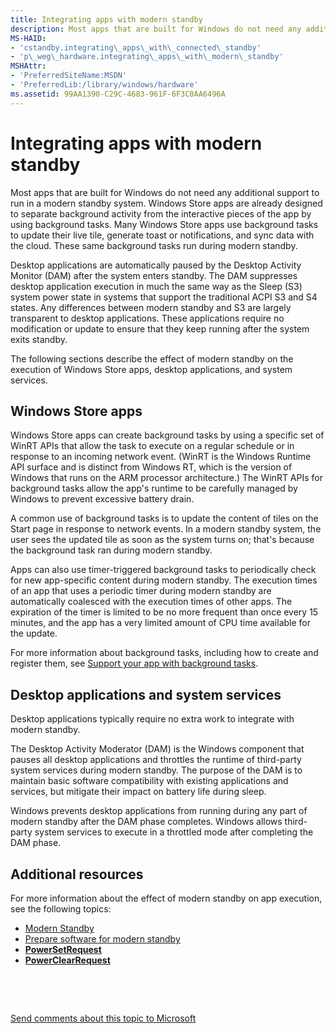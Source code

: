```yaml
---
title: Integrating apps with modern standby
description: Most apps that are built for Windows do not need any additional support to run in a modern standby system.
MS-HAID:
- 'cstandby.integrating\_apps\_with\_connected\_standby'
- 'p\_weg\_hardware.integrating\_apps\_with\_modern\_standby'
MSHAttr:
- 'PreferredSiteName:MSDN'
- 'PreferredLib:/library/windows/hardware'
ms.assetid: 99AA1390-C29C-4683-961F-6F3C0AA6496A
---
```


# Integrating apps with modern standby


Most apps that are built for Windows do not need any additional support to run in a modern standby system. Windows Store apps are already designed to separate background activity from the interactive pieces of the app by using background tasks. Many Windows Store apps use background tasks to update their live tile, generate toast or notifications, and sync data with the cloud. These same background tasks run during modern standby.

Desktop applications are automatically paused by the Desktop Activity Monitor (DAM) after the system enters standby. The DAM suppresses desktop application execution in much the same way as the Sleep (S3) system power state in systems that support the traditional ACPI S3 and S4 states. Any differences between modern standby and S3 are largely transparent to desktop applications. These applications require no modification or update to ensure that they keep running after the system exits standby.

The following sections describe the effect of modern standby on the execution of Windows Store apps, desktop applications, and system services.

## Windows Store apps


Windows Store apps can create background tasks by using a specific set of WinRT APIs that allow the task to execute on a regular schedule or in response to an incoming network event. (WinRT is the Windows Runtime API surface and is distinct from Windows RT, which is the version of Windows that runs on the ARM processor architecture.) The WinRT APIs for background tasks allow the app's runtime to be carefully managed by Windows to prevent excessive battery drain.

A common use of background tasks is to update the content of tiles on the Start page in response to network events. In a modern standby system, the user sees the updated tile as soon as the system turns on; that's because the background task ran during modern standby.

Apps can also use timer-triggered background tasks to periodically check for new app-specific content during modern standby. The execution times of an app that uses a periodic timer during modern standby are automatically coalesced with the execution times of other apps. The expiration of the timer is limited to be no more frequent than once every 15 minutes, and the app has a very limited amount of CPU time available for the update.

For more information about background tasks, including how to create and register them, see [Support your app with background tasks](http://go.microsoft.com/fwlink/p/?LinkId=733720).

## Desktop applications and system services


Desktop applications typically require no extra work to integrate with modern standby.

The Desktop Activity Moderator (DAM) is the Windows component that pauses all desktop applications and throttles the runtime of third-party system services during modern standby. The purpose of the DAM is to maintain basic software compatibility with existing applications and services, but mitigate their impact on battery life during sleep.

Windows prevents desktop applications from running during any part of modern standby after the DAM phase completes. Windows allows third-party system services to execute in a throttled mode after completing the DAM phase.

## Additional resources


For more information about the effect of modern standby on app execution, see the following topics:

-   [Modern Standby](modern-standby.md)
-   [Prepare software for modern standby](prepare-software-for-modern-standby.md)
-   [**PowerSetRequest**](https://msdn.microsoft.com/library/windows/hardware/dd405534)
-   [**PowerClearRequest**](https://msdn.microsoft.com/library/windows/hardware/dd405532)

 

 

[Send comments about this topic to Microsoft](mailto:wsddocfb@microsoft.com?subject=Documentation%20feedback%20%5Bp_WEG_Hardware\p_weg_hardware%5D:%20Integrating%20apps%20with%20modern%20standby%20%20RELEASE:%20%2811/28/2016%29&body=%0A%0APRIVACY%20STATEMENT%0A%0AWe%20use%20your%20feedback%20to%20improve%20the%20documentation.%20We%20don't%20use%20your%20email%20address%20for%20any%20other%20purpose,%20and%20we'll%20remove%20your%20email%20address%20from%20our%20system%20after%20the%20issue%20that%20you're%20reporting%20is%20fixed.%20While%20we're%20working%20to%20fix%20this%20issue,%20we%20might%20send%20you%20an%20email%20message%20to%20ask%20for%20more%20info.%20Later,%20we%20might%20also%20send%20you%20an%20email%20message%20to%20let%20you%20know%20that%20we've%20addressed%20your%20feedback.%0A%0AFor%20more%20info%20about%20Microsoft's%20privacy%20policy,%20see%20http://privacy.microsoft.com/default.aspx. "Send comments about this topic to Microsoft")




